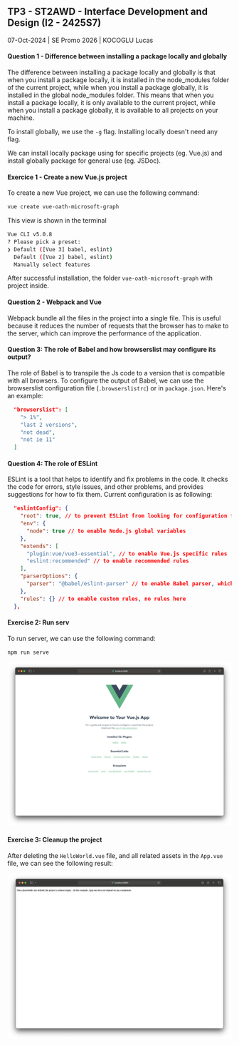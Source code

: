 ## TP3 - ST2AWD - Interface Development and Design (I2 - 2425S7)

07-Oct-2024 | SE Promo 2026 | KOCOGLU Lucas


#### Question 1 - Difference between installing a package locally and globally

The difference between installing a package locally and globally is that when you install a package locally, it is installed in the node_modules folder of the current project, while when you install a package globally, it is installed in the global node_modules folder. 
This means that when you install a package locally, it is only available to the current project, while when you install a package globally, it is available to all projects on your machine.

To install globally, we use the `-g` flag. Installing locally doesn't need any flag.

We can install locally package using for specific projects (eg. Vue.js) and install globally package for general use (eg. JSDoc).

#### Exercice 1 - Create a new Vue.js project

To create a new Vue project, we can use the following command:

```bash
vue create vue-oath-microsoft-graph
```

This view is shown in the terminal

```bash
Vue CLI v5.0.8
? Please pick a preset: 
❯ Default ([Vue 3] babel, eslint) 
  Default ([Vue 2] babel, eslint) 
  Manually select features 
```

After successful installation, the folder `vue-oath-microsoft-graph` with project inside.

#### Question 2 - Webpack and Vue

Webpack bundle all the files in the project into a single file. This is useful because it reduces the number of requests that the browser has to make to the server, which can improve the performance of the application.

#### Question 3: The role of Babel and how browserslist may configure its output?

The role of Babel is to transpile the Js code to a version that is compatible with all browsers.
To configure the output of Babel, we can use the browserslist configuration file (`.browserslistrc`) or in `package.json`.
Here's an example:
```json
  "browserslist": [
    "> 1%",
    "last 2 versions",
    "not dead",
    "not ie 11"
  ]
```

#### Question 4: The role of ESLint

ESLint is a tool that helps to identify and fix problems in the code. It checks the code for errors, style issues, and other problems, and provides suggestions for how to fix them.
Current configuration is as following:

```json
  "eslintConfig": {
    "root": true, // to prevent ESLint from looking for configuration files in parent directories
    "env": {
      "node": true // to enable Node.js global variables
    },
    "extends": [
      "plugin:vue/vue3-essential", // to enable Vue.js specific rules
      "eslint:recommended" // to enable recommended rules
    ],
    "parserOptions": {
      "parser": "@babel/eslint-parser" // to enable Babel parser, which allows ESLint to understand modern JavaScript syntax
    },
    "rules": {} // to enable custom rules, no rules here
  },
```

#### Exercise 2: Run serv

To run server, we can use the following command:

```bash
npm run serve
```

![We can see the default page of Vue.js.](https://raw.githubusercontent.com/LucasKoc/TP3-ST2AWD/refs/heads/main/Ressources/Screenshot%202024-10-04%20at%2010.05.22.png "Default page of Vue.js")

#### Exercise 3: Cleanup the project

After deleting the `HelloWorld.vue` file, and all related assets in the `App.vue` file, we can see the following result:

![We see nothing but the text we placed in our page](https://raw.githubusercontent.com/LucasKoc/TP3-ST2AWD/refs/heads/main/Ressources/Screenshot%202024-10-04%20at%2010.17.59.png "Empty page with a little message saying that there is nothing like in the subject")


